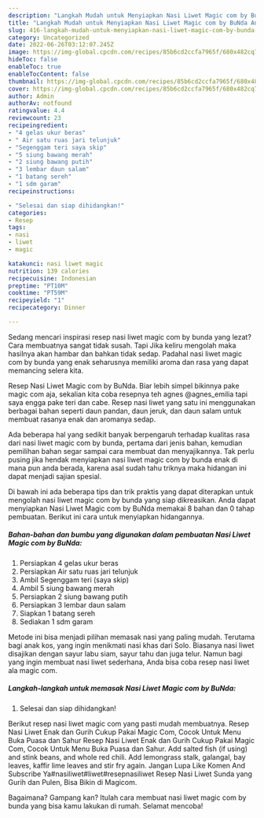 ```yaml
---
description: "Langkah Mudah untuk Menyiapkan Nasi Liwet Magic com by BuNda Anti Gagal"
title: "Langkah Mudah untuk Menyiapkan Nasi Liwet Magic com by BuNda Anti Gagal"
slug: 416-langkah-mudah-untuk-menyiapkan-nasi-liwet-magic-com-by-bunda-anti-gagal
category: Uncategorized
date: 2022-06-26T03:12:07.245Z
image: https://img-global.cpcdn.com/recipes/85b6cd2ccfa7965f/680x482cq70/nasi-liwet-magic-com-by-bunda-foto-resep-utama.jpg
hideToc: false
enableToc: true
enableTocContent: false
thumbnail: https://img-global.cpcdn.com/recipes/85b6cd2ccfa7965f/680x482cq70/nasi-liwet-magic-com-by-bunda-foto-resep-utama.jpg
cover: https://img-global.cpcdn.com/recipes/85b6cd2ccfa7965f/680x482cq70/nasi-liwet-magic-com-by-bunda-foto-resep-utama.jpg
author: Admin
authorAv: notfound
ratingvalue: 4.4
reviewcount: 23
recipeingredient:
- "4 gelas ukur beras"
- " Air satu ruas jari telunjuk"
- "Segenggam teri saya skip"
- "5 siung bawang merah"
- "2 siung bawang putih"
- "3 lembar daun salam"
- "1 batang sereh"
- "1 sdm garam"
recipeinstructions:

- "Selesai dan siap dihidangkan!"
categories:
- Resep
tags:
- nasi
- liwet
- magic

katakunci: nasi liwet magic 
nutrition: 139 calories
recipecuisine: Indonesian
preptime: "PT10M"
cooktime: "PT59M"
recipeyield: "1"
recipecategory: Dinner

---
```



Sedang mencari inspirasi resep nasi liwet magic com by bunda yang lezat? Cara membuatnya sangat tidak susah. Tapi Jika keliru mengolah maka hasilnya akan hambar dan bahkan tidak sedap. Padahal nasi liwet magic com by bunda yang enak seharusnya memiliki aroma dan rasa yang dapat memancing selera kita.


Resep Nasi Liwet Magic com by BuNda. Biar lebih simpel bikinnya pake magic com aja, sekalian kita coba resepnya teh agnes @agnes_emilia tapi saya engga pake teri dan cabe. Resep nasi liwet yang satu ini menggunakan berbagai bahan seperti daun pandan, daun jeruk, dan daun salam untuk membuat rasanya enak dan aromanya sedap.

Ada beberapa hal yang sedikit banyak berpengaruh terhadap kualitas rasa dari nasi liwet magic com by bunda, pertama dari jenis bahan, kemudian pemilihan bahan segar sampai cara membuat dan menyajikannya. Tak perlu pusing jika hendak menyiapkan nasi liwet magic com by bunda enak di mana pun anda berada, karena asal sudah tahu triknya maka hidangan ini dapat menjadi sajian spesial.


Di bawah ini ada beberapa tips dan trik praktis yang dapat diterapkan untuk mengolah nasi liwet magic com by bunda yang siap dikreasikan. Anda dapat menyiapkan Nasi Liwet Magic com by BuNda memakai 8 bahan dan 0 tahap pembuatan. Berikut ini cara untuk menyiapkan hidangannya.

<!--inarticleads1-->

##### Bahan-bahan dan bumbu yang digunakan dalam pembuatan Nasi Liwet Magic com by BuNda:

1. Persiapkan 4 gelas ukur beras
1. Persiapkan  Air satu ruas jari telunjuk
1. Ambil Segenggam teri (saya skip)
1. Ambil 5 siung bawang merah
1. Persiapkan 2 siung bawang putih
1. Persiapkan 3 lembar daun salam
1. Siapkan 1 batang sereh
1. Sediakan 1 sdm garam


Metode ini bisa menjadi pilihan memasak nasi yang paling mudah. Terutama bagi anak kos, yang ingin menikmati nasi khas dari Solo. Biasanya nasi liwet disajikan dengan sayur labu siam, sayur tahu dan juga telur. Namun bagi yang ingin membuat nasi liwet sederhana, Anda bisa coba resep nasi liwet ala magic com. 

<!--inarticleads2-->

##### Langkah-langkah untuk memasak Nasi Liwet Magic com by BuNda:


1. Selesai dan siap dihidangkan!

Berikut resep nasi liwet magic com yang pasti mudah membuatnya. Resep Nasi Liwet Enak dan Gurih Cukup Pakai Magic Com, Cocok Untuk Menu Buka Puasa dan Sahur Resep Nasi Liwet Enak dan Gurih Cukup Pakai Magic Com, Cocok Untuk Menu Buka Puasa dan Sahur. Add salted fish (if using) and stink beans, and whole red chili. Add lemongrass stalk, galangal, bay leaves, kaffir lime leaves and stir fry again. Jangan Lupa Like Komen And Subscribe Ya#nasiliwet#liwet#resepnasiliwet Resep Nasi Liwet Sunda yang Gurih dan Pulen, Bisa Bikin di Magicom. 

Bagaimana? Gampang kan? Itulah cara membuat nasi liwet magic com by bunda yang bisa kamu lakukan di rumah. Selamat mencoba!
